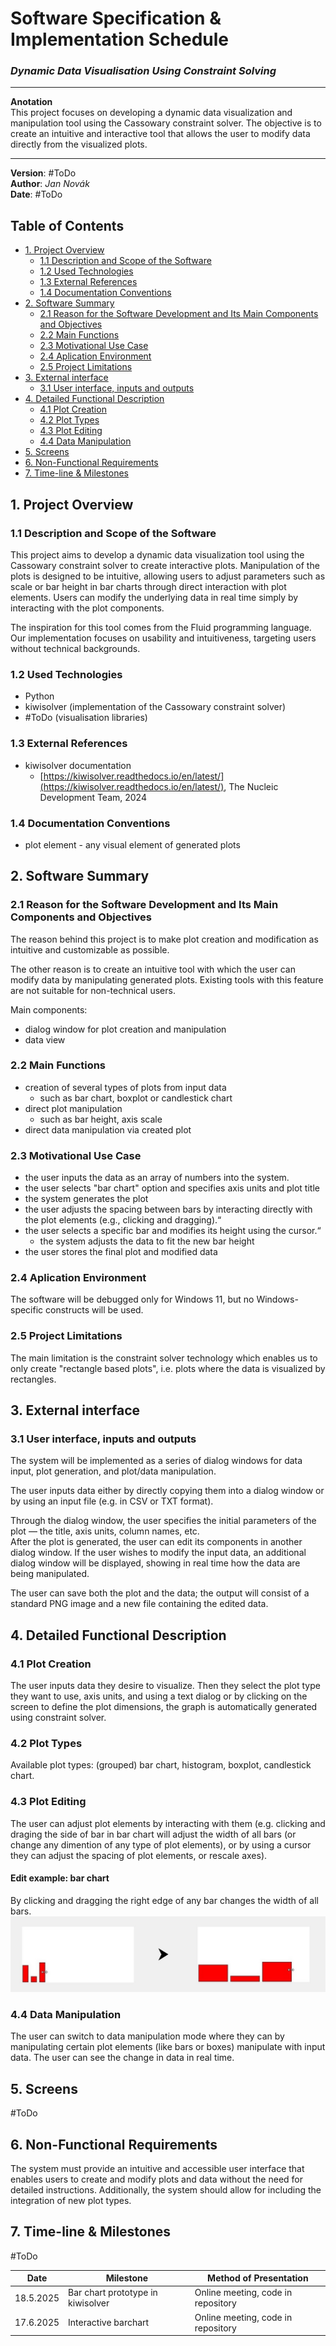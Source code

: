 # **Software Specification & Implementation Schedule**

### *Dynamic Data Visualisation Using Constraint Solving*

---

**Anotation**  
This project focuses on developing a dynamic data visualization and manipulation tool using the Cassowary constraint solver. The objective is to create an intuitive and interactive tool that allows the user to modify data directly from the visualized plots.

---

**Version**: #ToDo  
**Author**: *Jan Novák*  
**Date**: #ToDo


## Table of Contents

- [1. Project Overview](#1-project-overview)
  - [1.1 Description and Scope of the Software](#11-decription-and-scope-of-the-software)
  - [1.2 Used Technologies](#12-used-technologies)
  - [1.3 External References](#13-external-references)
  - [1.4 Documentation Conventions](#14-documentation-conventions)
- [2. Software Summary](#2-software-summary)
  - [2.1 Reason for the Software Development and Its Main Components and Objectives](#21-reason-for-the-software-development-and-its-main-components-and-objectives)
  - [2.2 Main Functions](#22-main-functions)
  - [2.3 Motivational Use Case](#23-motivational-use-case)
  - [2.4 Aplication Environment](#24-aplication-environment)
  - [2.5 Project Limitations](#25-project-limitations)
- [3. External interface](#3-external-interface)
  - [3.1 User interface, inputs and outputs](#31-user-interface-inputs-and-outputs)
- [4. Detailed Functional Description](#4-detailed-functional-description)
  - [4.1 Plot Creation](#41-plot-creation)
  - [4.2 Plot Types](#42-plot-types)
  - [4.3 Plot Editing](#43-plot-editing)
  - [4.4 Data Manipulation](#44-data-manipulation)
- [5. Screens](#5-screens)
- [6. Non-Functional Requirements](#6-non-functional-requirements)
- [7. Time-line & Milestones](#7-time-line--milestones)




## 1. Project Overview

### 1.1 Description and Scope of the Software

This project aims to develop a dynamic data visualization tool using the Cassowary constraint solver to create interactive plots. Manipulation of the plots is designed to be intuitive, allowing users to adjust parameters such as scale or bar height in bar charts through direct interaction with plot elements. Users can modify the underlying data in real time simply by interacting with the plot components.

The inspiration for this tool comes from the Fluid programming language. Our implementation focuses on usability and intuitiveness, targeting users without technical backgrounds.

### 1.2 Used Technologies
- Python
- kiwisolver (implementation of the Cassowary constraint solver)
- #ToDo (visualisation libraries)

### 1.3 External References
- kiwisolver documentation
	- [https://kiwisolver.readthedocs.io/en/latest/](https://kiwisolver.readthedocs.io/en/latest/), The Nucleic Development Team, 2024

### 1.4 Documentation Conventions
- plot element - any visual element of generated plots 

## 2. Software Summary
### 2.1 Reason for the Software Development and Its Main Components and Objectives

The reason behind this project is to make plot creation and modification as intuitive and customizable as possible.

The other reason is to create an intuitive tool with which the user can modify data by manipulating generated plots. Existing tools with this feature are not suitable for non-technical users.

Main components:
- dialog window for plot creation and manipulation
- data view


### 2.2 Main Functions
- creation of several types of plots from input data
	- such as bar chart, boxplot or candlestick chart
- direct plot manipulation
	- such as bar height, axis scale
- direct data manipulation via created plot

### 2.3 Motivational Use Case
- the user inputs the data as an array of numbers into the system.
- the user selects "bar chart" option and specifies axis units and plot title
- the system generates the plot
- the user adjusts the spacing between bars by interacting directly with the plot elements (e.g., clicking and dragging).“
- the user selects a specific bar and modifies its height using the cursor.“
	- the system adjusts the data to fit the new bar height
- the user stores the final plot and modified data

### 2.4 Aplication Environment
The software will be debugged only for Windows 11, but no Windows-specific constructs will be used.

### 2.5 Project Limitations
The main limitation is the constraint solver technology which enables us to only create "rectangle based plots", i.e. plots where the data is visualized by rectangles.


## 3. External interface
### 3.1 User interface, inputs and outputs

The system will be implemented as a series of dialog windows for data input, plot generation, and plot/data manipulation.

The user inputs data either by directly copying them into a dialog window or by using an input file (e.g. in CSV or TXT format).

Through the dialog window, the user specifies the initial parameters of the plot — the title, axis units, column names, etc.  
After the plot is generated, the user can edit its components in another dialog window. If the user wishes to modify the input data, an additional dialog window will be displayed, showing in real time how the data are being manipulated.

The user can save both the plot and the data; the output will consist of a standard PNG image and a new file containing the edited data.


## 4. Detailed Functional Description
### 4.1 Plot Creation
The user inputs data they desire to visualize. Then they select the plot type they want to use, axis units, and using a text dialog or by clicking on the screen to define the plot dimensions, the graph is automatically generated using constraint solver.

### 4.2 Plot Types
Available plot types: (grouped) bar chart, histogram, boxplot, candlestick chart.

### 4.3 Plot Editing
The user can adjust plot elements by interacting with them (e.g. clicking and draging the side of bar in bar chart will adjust the width of all bars (or change any dimention of any type of plot elements), or by using a cursor they can adjust the spacing of plot elements, or rescale axes).

#### Edit example: bar chart
By clicking and dragging the right edge of any bar changes the width of all bars.
![Example](Specification/pictures/width-manipulation-example.jpg)

### 4.4 Data Manipulation
The user can switch to data manipulation mode where they can by manipulating certain plot elements (like bars or boxes) manipulate with input data. The user can see the change in data in real time.

## 5. Screens
#ToDo

## 6. Non-Functional Requirements
The system must provide an intuitive and accessible user interface that enables users to create and modify plots and data without the need for detailed instructions. 
Additionally, the system should allow for including the integration of new plot types.

## 7. Time-line & Milestones
#ToDo 

| Date      | Milestone                         | Method of Presentation             |
| --------- | --------------------------------- | ---------------------------------- |
| 18.5.2025 | Bar chart prototype in kiwisolver | Online meeting, code in repository |
| 17.6.2025 | Interactive barchart              | Online meeting, code in repository |
